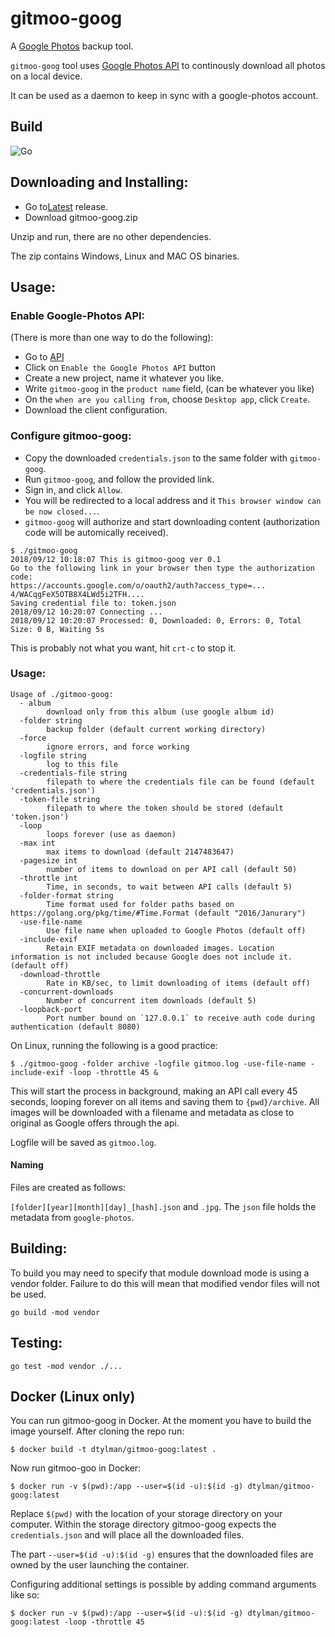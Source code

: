 # gitmoo-goog

A [Google Photos](http://photos.google.com/) backup tool.

`gitmoo-goog` tool uses [Google Photos API](https://developers.google.com/photos/library/guides/get-started#enable-the-api) to continously download all photos on a local device.

It can be used as a daemon to keep in sync with a google-photos account.

## Build

![Go](https://github.com/dtylman/gitmoo-goog/workflows/Go/badge.svg)

## Downloading and Installing:

* Go to[Latest](https://github.com/dtylman/gitmoo-goog/releases/latest) release.
* Download gitmoo-goog.zip

Unzip and run, there are no other dependencies.

The zip contains Windows, Linux and MAC OS binaries.

## Usage:

### Enable Google-Photos API:

(There is more than one way to do the following):
* Go to [API](https://developers.google.com/photos/library/guides/get-started#enable-the-api)
* Click on `Enable the Google Photos API` button
* Create a new project, name it whatever you like.
* Write `gitmoo-goog` in the `product name` field, (can be whatever you like)
* On the `when are you calling from`, choose `Desktop app`, click `Create`.
* Download the client configuration.

### Configure gitmoo-goog:

* Copy the downloaded `credentials.json` to the same folder with `gitmoo-goog`.
* Run `gitmoo-goog`, and follow the provided link.
* Sign in, and click `Allow`.
* You will be redirected to a local address and it `This browser window can be now closed...`.
* `gitmoo-goog` will authorize and start downloading content (authorization code will be automically received). 
```
$ ./gitmoo-goog
2018/09/12 10:18:07 This is gitmoo-goog ver 0.1
Go to the following link in your browser then type the authorization code:
https://accounts.google.com/o/oauth2/auth?access_type=...
4/WACqgFeX5OTB8X4LWd5i2TFH....
Saving credential file to: token.json
2018/09/12 10:20:07 Connecting ...
2018/09/12 10:20:07 Processed: 0, Downloaded: 0, Errors: 0, Total Size: 0 B, Waiting 5s
```


This is probably not what you want, hit `crt-c` to stop it.

### Usage:

```
Usage of ./gitmoo-goog:
  - album
        download only from this album (use google album id)
  -folder string
        backup folder (default current working directory)
  -force
        ignore errors, and force working
  -logfile string
        log to this file
  -credentials-file string
        filepath to where the credentials file can be found (default 'credentials.json')
  -token-file string
        filepath to where the token should be stored (default 'token.json')
  -loop
        loops forever (use as daemon)
  -max int
        max items to download (default 2147483647)
  -pagesize int
        number of items to download on per API call (default 50)
  -throttle int
        Time, in seconds, to wait between API calls (default 5)
  -folder-format string
        Time format used for folder paths based on https://golang.org/pkg/time/#Time.Format (default "2016/Janurary")
  -use-file-name
        Use file name when uploaded to Google Photos (default off)
  -include-exif
        Retain EXIF metadata on downloaded images. Location information is not included because Google does not include it. (default off)
  -download-throttle
        Rate in KB/sec, to limit downloading of items (default off)
  -concurrent-downloads
        Number of concurrent item downloads (default 5)
  -loopback-port
        Port number bound on `127.0.0.1` to receive auth code during authentication (default 8080)
```

On Linux, running the following is a good practice:

```
$ ./gitmoo-goog -folder archive -logfile gitmoo.log -use-file-name -include-exif -loop -throttle 45 &
```

This will start the process in background, making an API call every 45 seconds, looping forever on all items and saving them to `{pwd}/archive`. All images will be downloaded with a filename and metadata as close to original as Google offers through the api.

Logfile will be saved as `gitmoo.log`.

#### Naming

Files are created as follows:

`[folder][year][month][day]_[hash].json` and `.jpg`. The `json` file holds the metadata from `google-photos`. 

## Building:

To build you may need to specify that module download mode is using a vendor folder.  Failure to do this will mean that modified vendor files will not be used.

`go build -mod vendor`

## Testing:

`go test -mod vendor ./...`

## Docker (Linux only)

You can run gitmoo-goog in Docker. At the moment you have to build the image yourself. After cloning the repo run:

```
$ docker build -t dtylman/gitmoo-goog:latest .
```

Now run gitmoo-goo in Docker:

```
$ docker run -v $(pwd):/app --user=$(id -u):$(id -g) dtylman/gitmoo-goog:latest
```

Replace `$(pwd)` with the location of your storage directory on your computer.
Within the storage directory gitmoo-goog expects the `credentials.json` and will place all the downloaded files.

The part `--user=$(id -u):$(id -g)` ensures that the downloaded files are owned by the user launching the container.

Configuring additional settings is possible by adding command arguments like so:
```
$ docker run -v $(pwd):/app --user=$(id -u):$(id -g) dtylman/gitmoo-goog:latest -loop -throttle 45
```
